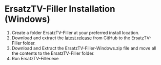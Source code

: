 # ErsatzTV-Filler Installation (Windows)


1. Create a folder ErsatzTV-Filler at your preferred install location.
2. Download and extract the [latest release](https://github.com/liam8888999/ErsatzTV-Filler/releases) from GitHub to the ErsatzTV-Filler folder.
3. Download and Extract the ErsatzTV-Filler-Windows.zip file and move all the contents to the ErsatzTV-Filler folder.
3. Run ErsatzTV-Filler.exe
